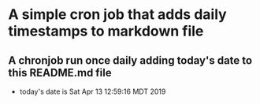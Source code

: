 A simple cron job that adds daily timestamps to markdown file
============================================================
## A chronjob run once daily adding today's date to this README.md file
* today's date is Sat Apr 13 12:59:16 MDT 2019
